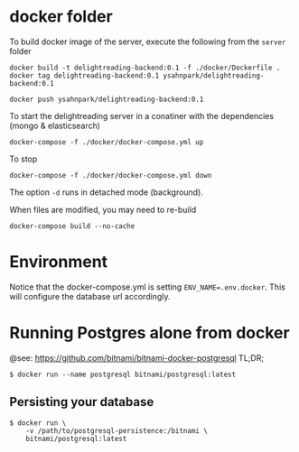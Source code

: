 # docker folder

To build docker image of the server, execute the following from the `server` folder

```
docker build -t delightreading-backend:0.1 -f ./docker/Dockerfile .
docker tag delightreading-backend:0.1 ysahnpark/delightreading-backend:0.1

docker push ysahnpark/delightreading-backend:0.1
```

To start the delightreading server in a conatiner with the dependencies (mongo & elasticsearch)
```
docker-compose -f ./docker/docker-compose.yml up
```
To stop
  ```
  docker-compose -f ./docker/docker-compose.yml down
  ```

The option `-d` runs in detached mode (background).

When files are modified, you may need to re-build
  ```
  docker-compose build --no-cache
  ```

# Environment
Notice that the docker-compose.yml is setting `ENV_NAME=.env.docker`. This will
configure the database url accordingly.

# Running Postgres alone from docker
@see: https://github.com/bitnami/bitnami-docker-postgresql
TL;DR;

```
$ docker run --name postgresql bitnami/postgresql:latest
```

## Persisting your database

```
$ docker run \
    -v /path/to/postgresql-persistence:/bitnami \
    bitnami/postgresql:latest
```
